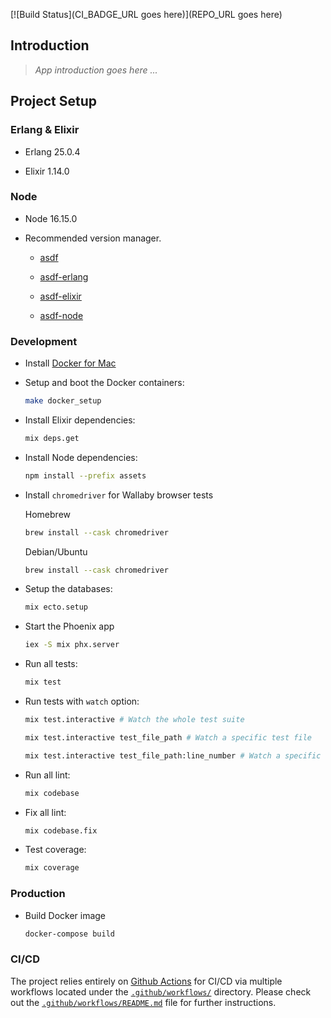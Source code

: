 [![Build Status](CI_BADGE_URL goes here)](REPO_URL goes here)

## Introduction

> *App introduction goes here ...*

## Project Setup

### Erlang & Elixir

- Erlang 25.0.4

- Elixir 1.14.0

### Node

- Node 16.15.0

- Recommended version manager.

  - [asdf](https://github.com/asdf-vm/asdf)
  - [asdf-erlang](https://github.com/asdf-vm/asdf-erlang)
  - [asdf-elixir](https://github.com/asdf-vm/asdf-elixir)

  - [asdf-node](https://github.com/asdf-vm/asdf-node)


### Development

- Install [Docker for Mac](https://docs.docker.com/docker-for-mac/install/)

- Setup and boot the Docker containers:

  ```sh
  make docker_setup
  ```

- Install Elixir dependencies:

  ```sh
  mix deps.get
  ```

- Install Node dependencies:

  ```sh
  npm install --prefix assets
  ```

- Install `chromedriver` for Wallaby browser tests

  Homebrew

  ```sh
  brew install --cask chromedriver
  ```

  Debian/Ubuntu

  ```sh
  brew install --cask chromedriver
  ```

- Setup the databases:

  ```sh
  mix ecto.setup
  ```

- Start the Phoenix app

  ```sh
  iex -S mix phx.server
  ```

- Run all tests:

  ```sh
  mix test
  ```

- Run tests with `watch` option:

  ```sh
  mix test.interactive # Watch the whole test suite

  mix test.interactive test_file_path # Watch a specific test file

  mix test.interactive test_file_path:line_number # Watch a specific test line number
  ```

- Run all lint:

  ```sh
  mix codebase
  ```

- Fix all lint:

  ```sh
  mix codebase.fix
  ```

- Test coverage:

  ```sh
  mix coverage
  ```

### Production

- Build Docker image

  ```sh
  docker-compose build
  ```

### CI/CD

The project relies entirely on [Github Actions](https://github.com/features/actions) for CI/CD via multiple workflows located under the [`.github/workflows/`](.github/workflows) directory.
Please check out the [`.github/workflows/README.md`](.github/workflows/README.md) file for further instructions.
